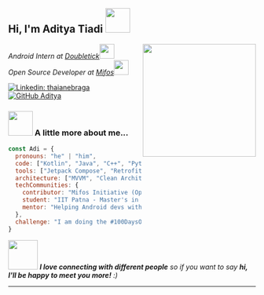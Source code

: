 <h2> Hi, I'm Aditya Tiadi <img src="https://media.giphy.com/media/mGcNjsfWAjY5AEZNw6/giphy.gif" width="50"></h2>
<img align='right' src="https://media.giphy.com/media/v1.Y2lkPTc5MGI3NjExNHRuY2VscnhrMG5pczlnYThicmpuN3hrbHdxbnEweXA4emoybW1pNSZlcD12MV9naWZzX3NlYXJjaCZjdD1n/JqmupuTVZYaQX5s094/giphy.gif" width="230">
<p><em>Android Intern at <a href="https://web.doubletick.io">Doubletick</a><img src="https://media.giphy.com/media/fYSnHlufseco8Fh93Z/giphy.gif" width="30"></br>Open Source Developer at <a href="https://github.com/openmf">Mifos</a><img src="https://media.giphy.com/media/WUlplcMpOCEmTGBtBW/giphy.gif" width="30"> 
</em></p>

[![Linkedin: thaianebraga](https://img.shields.io/badge/-aditya-tiadi-blue?style=flat-square&logo=Linkedin&logoColor=white&link=https://www.linkedin.com/in/aditya-tiadi/)](https://www.linkedin.com/in/aditya-tiadi-823930210/)
[![GitHub Aditya](https://img.shields.io/github/followers/Aditya3815?label=follow&style=social)](https://github.com/Aditya3815)


### <img src="https://media.giphy.com/media/VgCDAzcKvsR6OM0uWg/giphy.gif" width="50"> A little more about me...  

```javascript
const Adi = {
  pronouns: "he" | "him",
  code: ["Kotlin", "Java", "C++", "Python", "XML", "TypeScript"],
  tools: ["Jetpack Compose", "Retrofit", "Ktor", "Room", "Firebase", "Hilt", "Rive", "Git"],
  architecture: ["MVVM", "Clean Architecture", "Server-driven UI", "Kotlin Multiplatform"],
  techCommunities: {
    contributor: "Mifos Initiative (Open Source)",
    student: "IIT Patna - Master's in AI",
    mentor: "Helping Android devs with Compose, Architecture, and Career Guidance"
  },
  challenge: "I am doing the #100DaysOfCode challenge focused on DSA and Android"
}
```

<img src="https://media.giphy.com/media/LnQjpWaON8nhr21vNW/giphy.gif" width="60"> <em><b>I love connecting with different people</b> so if you want to say <b>hi, I'll be happy to meet you more!</b> :)</em>

---
